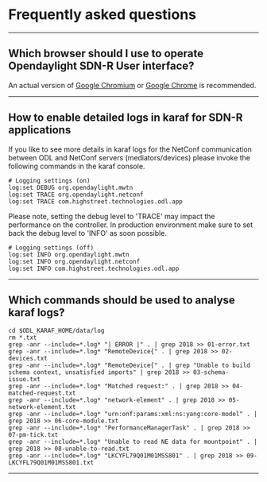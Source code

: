 # Frequently asked questions

- - -

## Which browser should I use to operate Opendaylight SDN-R User interface?

An actual version of [Google Chromium](https://www.chromium.org/getting-involved/download-chromium "Download Chromium") or 
[Google Chrome](https://www.google.de/search?q=chrome+download&oq=chrome+download&aqs=chrome..69i57j0l5.2718j0j4&sourceid=chrome&ie=UTF-8 "Download Chrome") is recommended.

- - -


## How to enable detailed logs in karaf for SDN-R applications

If you like to see more details in karaf logs for the NetConf communication between ODL and NetConf servers (mediators/devices) please invoke the following commands in the karaf console.

```
# Logging settings (on)
log:set DEBUG org.opendaylight.mwtn
log:set TRACE org.opendaylight.netconf
log:set TRACE com.highstreet.technologies.odl.app
```

Please note, setting the debug level to 'TRACE' may impact the performance on the controller. In production environment make sure to set back the debug level to 'INFO' as soon possible.


```
# Logging settings (off)
log:set INFO org.opendaylight.mwtn
log:set INFO org.opendaylight.netconf
log:set INFO com.highstreet.technologies.odl.app
```

- - -

## Which commands should be used to analyse karaf logs?

```
cd $ODL_KARAF_HOME/data/log
rm *.txt
grep -anr --include=*.log* "| ERROR |" . | grep 2018 >> 01-error.txt
grep -anr --include=*.log* "RemoteDevice{" . | grep 2018 >> 02-devices.txt
grep -anr --include=*.log* "RemoteDevice{" . | grep "Unable to build schema context, unsatisfied imports" | grep 2018 >> 03-schema-issue.txt
grep -anr --include=*.log* "Matched request:" . | grep 2018 >> 04-matched-request.txt
grep -anr --include=*.log* "network-element" . | grep 2018 >> 05-network-element.txt
grep -anr --include=*.log* "urn:onf:params:xml:ns:yang:core-model" . | grep 2018 >> 06-core-module.txt
grep -anr --include=*.log* "PerformanceManagerTask" . | grep 2018 >> 07-pm-tick.txt
grep -anr --include=*.log* "Unable to read NE data for mountpoint" . | grep 2018 >> 08-unable-to-read.txt
grep -anr --include=*.log* "LKCYFL79Q01M01MSS801" . | grep 2018 >> 09-LKCYFL79Q01M01MSS801.txt
```

- - -
